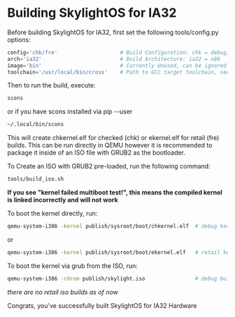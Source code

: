 # Building SkylightOS for IA32

Before building SkylightOS for IA32, first set the following tools/config.py options:
```py
config='chk/fre'                    # Build Configuration: chk = debug, fre = release
arch='ia32'                         # Build Architecture: ia32 = x86
image='bin'                         # Currently Unused, can be ignored
toolchain='/usr/local/bin/cross'    # Path to GCC target toolchain, see docs/building_gcc.md
```

Then to run the build, execute:
```bash
scons
```
or if you have scons installed via pip --user
```bash
~/.local/bin/scons
```

This will create chkernel.elf for checked (chk) or ekernel.elf for retail (fre) builds. This can be run directly in QEMU however it is recommended to package it inside of an ISO file with GRUB2 as the bootloader.

To Create an ISO with GRUB2 pre-loaded, run the following command:
```bash
tools/build_iso.sh
```
**If you see "kernel failed multiboot test!", this means the compiled kernel is linked incorrectly and will not work**

To boot the kernel directly, run:
```bash
qemu-system-i386 -kernel publish/sysroot/boot/chkernel.elf  # debug kernel
```
or
```bash
qemu-system-i386 -kernel publish/sysroot/boot/ekernel.elf   # retail kernel
```

To boot the kernel via grub from the ISO, run:
```bash
qemu-system-i386 -cdrom publish/skylight.iso                # debug build
```
*there are no retail iso builds as of now*

Congrats, you've successfully built SkylightOS for IA32 Hardware
